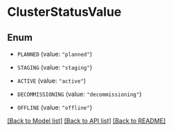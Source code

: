# ClusterStatusValue

## Enum


* `PLANNED` (value: `"planned"`)

* `STAGING` (value: `"staging"`)

* `ACTIVE` (value: `"active"`)

* `DECOMMISSIONING` (value: `"decommissioning"`)

* `OFFLINE` (value: `"offline"`)


[[Back to Model list]](../README.md#documentation-for-models) [[Back to API list]](../README.md#documentation-for-api-endpoints) [[Back to README]](../README.md)


